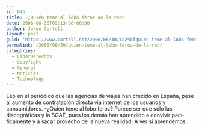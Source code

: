 ```yaml
---
id: 646
title: -¿Quién teme al lobo feroz de la red?
date: 2006-08-30T09:13:08+00:00
author: Jorge Cortell
layout: post
guid: 'https://www.cortell.net/2006/08/30/%c2%bfquien-teme-al-lobo-feroz-de-la-red/'
permalink: /2006/08/30/quien-teme-al-lobo-feroz-de-la-red/
categories:
  - CiberDerechos
  - Copyfight
  - General
  - Noticias
  - Technology
---
```

Leo en el periódico que las agencias de viajes han crecido en España, pese al aumento de contratación directa via internet de los usuarios y consumidores. -¿Quién teme al lobo feroz? Parece ser que sólo las discográficas y la SGAE, pues los demás han aprendido a convivir pací­ficamente y a sacar provecho de la nueva realidad. A ver si aprendemos.